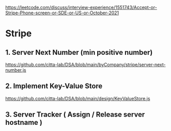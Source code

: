 https://leetcode.com/discuss/interview-experience/1551743/Accept-or-Stripe-Phone-screen-or-SDE-or-US-or-October-2021

# Stripe 

## 1. Server Next Number (min positive number)
https://github.com/citta-lab/DSA/blob/main/byCompany/stripe/server-next-number.js 

## 2. Implement Key-Value Store 
https://github.com/citta-lab/DSA/blob/main/design/KeyValueStore.js 

## 3. Server Tracker ( Assign / Release server hostname )
